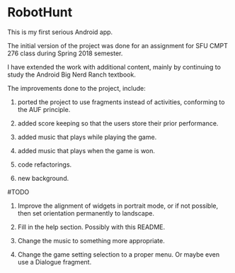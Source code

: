 # RobotHunt

This is my first serious Android app.

The initial version of the project was done for an assignment for SFU CMPT 276 class during Spring 2018 semester.

I have extended the work with additional content, mainly by continuing to study the
Android Big Nerd Ranch textbook.

The improvements done to the project, include:

1) ported the project to use fragments instead of activities, conforming to the AUF principle.

2) added score keeping so that the users store their prior performance.

3) added music that plays while playing the game.

4) added music that plays when the game is won.

5) code refactorings.

6) new background.

#TODO 

1. Improve the alignment of widgets in portrait mode, or if not possible, then set orientation permanently to landscape.

2. Fill in the help section. Possibly with this README.

3. Change the music to something more appropriate.

4. Change the game setting selection to a proper menu. Or maybe even use a Dialogue fragment.
